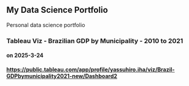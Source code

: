 ## My Data Science Portfolio
Personal data science portfolio

### Tableau Viz - Brazilian GDP by Municipality - 2010 to 2021
#### on 2025-3-24
#### https://public.tableau.com/app/profile/yassuhiro.iha/viz/Brazil-GDPbymunicipality2021-new/Dashboard2

